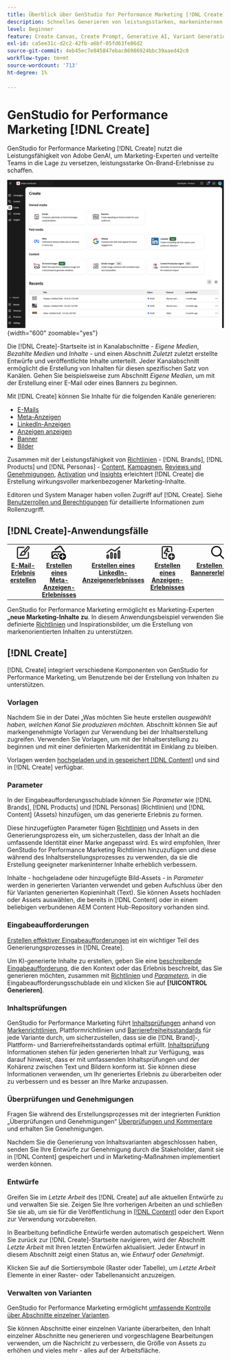 ```yaml
---
title: Überblick über GenStudio for Performance Marketing [!DNL Create]
description: Schnelles Generieren von leistungsstarken, markeninternen Inhalten mit generativer KI in Adobe GenStudio for Performance Marketing [!DNL Create].
level: Beginner
feature: Create Canvas, Create Prompt, Generative AI, Variant Generation, Content Generation
exl-id: ca5ee31c-d2c2-42fb-a6bf-05fd63fe86d2
source-git-commit: 4eb45ec7e845847ebac86986924bbc39aaed42c0
workflow-type: tm+mt
source-wordcount: '713'
ht-degree: 1%

---
```


# GenStudio for Performance Marketing [!DNL Create]

GenStudio for Performance Marketing [!DNL Create] nutzt die Leistungsfähigkeit von Adobe GenAI, um Marketing-Experten und verteilte Teams in die Lage zu versetzen, leistungsstarke On-Brand-Erlebnisse zu schaffen.

![Startseite erstellen](/help/assets/create-home.png){width="600" zoomable="yes"}

Die [!DNL Create]-Startseite ist in Kanalabschnitte - _Eigene Medien_, _Bezahlte Medien_ und _Inhalte_ - und einen Abschnitt _Zuletzt_ zuletzt erstellte Entwürfe und veröffentlichte Inhalte unterteilt. Jeder Kanalabschnitt ermöglicht die Erstellung von Inhalten für diesen spezifischen Satz von Kanälen. Gehen Sie beispielsweise zum Abschnitt _Eigene Medien_, um mit der Erstellung einer E-Mail oder eines Banners zu beginnen.

Mit [!DNL Create] können Sie Inhalte für die folgenden Kanäle generieren:

* [E-Mails](email-experiences.md)
* [Meta-Anzeigen](meta-experiences.md)
* [LinkedIn-Anzeigen](linkedin-experiences.md)
* [Anzeigen anzeigen](display-ad-experiences.md)
* [Banner](banner-experiences.md)
* [Bilder](generate-assets.md)

Zusammen mit der Leistungsfähigkeit von [Richtlinien](/help/user-guide/guidelines/overview.md) - [!DNL Brands], [!DNL Products] und [!DNL Personas] - [Content](/help/user-guide/content/overview.md), [Kampagnen](/help/user-guide/campaigns/overview.md), [Reviews und Genehmigungen](/help/user-guide/approvals/overview.md), [Activation](/help/user-guide/activation/overview.md) und [Insights](/help/user-guide/insights/overview.md) erleichtert [!DNL Create] die Erstellung wirkungsvoller markenbezogener Marketing-Inhalte.

Editoren und System Manager haben vollen Zugriff auf [!DNL Create]. Siehe [Benutzerrollen und Berechtigungen](/help/user-guide/user-roles.md) für detaillierte Informationen zum Rollenzugriff.

## [!DNL Create]-Anwendungsfälle 

<table style="table-layout:fixed">
<tr style="border: 0;">
   <td align="center" valign="top" width="100">
      <a href="/help/user-guide/create/create-email-experience.md">
      <img alt="Erstellen neuer Inhalte" src="../../assets/icons/icon-create.svg" width="35">
      </a>
      <div>
         <a href="/help/user-guide/create/create-email-experience.md">
         <strong>E-Mail-Erlebnis erstellen</strong>
         </a>
      </div>
   </td>
   <td align="center" valign="top" width="100">
      <a href="/help/user-guide/create/create-meta-ad.md">
      <img alt="Erstellen eines Meta-Anzeigen-Erlebnisses" src="../../assets/icons/icon-addContent.png" width="35">
      </a>
      <div>
         <a href="/help/user-guide/create/create-meta-ad.md">
         <strong>Erstellen eines Meta-Anzeigen-Erlebnisses</strong>
         </a>
      </div>
   </td>
   <td align="center" valign="top" width="100">
      <a href="/help/user-guide/create/create-linkedin.md">
      <img alt="Erstellen eines LinkedIn-Anzeigenerlebnisses" src="../../assets/icons/icon-dataAnalytics.svg" width="35">
      </a>
      <div>
         <a href="/help/user-guide/create/create-linkedin.md">
         <strong>Erstellen eines LinkedIn-Anzeigenerlebnisses</strong>
         </a>
      </div>
   </td>
   <td align="center" valign="top" width="100">
      <a href="/help/user-guide/create/create-display-ad.md">
      <img alt="Erstellen eines Anzeigen-Erlebnisses" src="../../assets/icons/icon-addTemplate.svg" width="35">
      </a>
      <div>
         <a href="/help/user-guide/create/create-display-ad.md">
         <strong>Erstellen eines Anzeigen-Erlebnisses</strong>
         </a>
      </div>
   </td>
   <td align="center" valign="top" width="100">
      <a href="/help/user-guide/create/create-banner-experience.md">
      <img alt="Erstellen eines Bannererlebnisses" src="../../assets/icons/icon-search.png" width="35">
      </a>
      <div>
         <a href="/help/user-guide/create/create-banner-experience.md">
         <strong>Erstellen eines Bannererlebnisses</strong>
         </a>
      </div>
   </td>
   <td align="center" valign="top" width="100">
      <a href="/help/user-guide/create/generate-assets.md">
      <img alt="Erstellen von Bildern" src="../../assets/icons/icon-asset.svg" width="35">
      </a>
      <div>
         <a href="/help/user-guide/create/generate-assets.md">
         <strong>Erstellen von Bildern</strong>
         </a>
      </div>
   </td>
</tr>
</table>

GenStudio for Performance Marketing ermöglicht es Marketing-Experten **„neue Marketing-Inhalte zu**. In diesem Anwendungsbeispiel verwenden Sie definierte [Richtlinien](/help/user-guide/guidelines/overview.md) und Inspirationsbilder, um die Erstellung von markenorientierten Inhalten zu unterstützen.

## [!DNL Create]

[!DNL Create] integriert verschiedene Komponenten von GenStudio for Performance Marketing, um Benutzende bei der Erstellung von Inhalten zu unterstützen.

### Vorlagen

Nachdem Sie in der Datei „Was möchten Sie heute erstellen _ausgewählt haben, welchen Kanal Sie produzieren möchten._ Abschnitt können Sie auf markengenehmigte Vorlagen zur Verwendung bei der Inhaltserstellung zugreifen. Verwenden Sie Vorlagen, um mit der Inhaltserstellung zu beginnen und mit einer definierten Markenidentität im Einklang zu bleiben.

Vorlagen werden [hochgeladen und in gespeichert [!DNL Content]](/help/user-guide/content/overview.md) und sind in [!DNL Create] verfügbar.

### Parameter

In der Eingabeaufforderungsschublade können Sie _Parameter_ wie [!DNL Brands], [!DNL Products] und [!DNL Personas] (Richtlinien) und [!DNL Content] (Assets) hinzufügen, um das generierte Erlebnis zu formen.

Diese hinzugefügten Parameter fügen [Richtlinien](/help/user-guide/guidelines/overview.md) und Assets in den Generierungsprozess ein, um sicherzustellen, dass der Inhalt an die umfassende Identität einer Marke angepasst wird. Es wird empfohlen, Ihrer GenStudio for Performance Marketing Richtlinien hinzuzufügen und diese während des Inhaltserstellungsprozesses zu verwenden, da sie die Erstellung geeigneter markeninterner Inhalte erheblich verbessern.

Inhalte - hochgeladene oder hinzugefügte Bild-Assets - in _Parameter_ werden in generierten Varianten verwendet und geben Aufschluss über den für Varianten generierten Kopieninhalt (Text). Sie können Assets hochladen oder Assets auswählen, die bereits in [!DNL Content] oder in einem beliebigen verbundenen AEM Content Hub-Repository vorhanden sind.

### Eingabeaufforderungen

[Erstellen effektiver Eingabeaufforderungen](/help/user-guide/effective-prompts.md) ist ein wichtiger Teil des Generierungsprozesses in [!DNL Create].

Um KI-generierte Inhalte zu erstellen, geben Sie eine [beschreibende Eingabeaufforderung](/help/user-guide/effective-prompts.md), die den Kontext oder das Erlebnis beschreibt, das Sie generieren möchten, zusammen mit [Richtlinien](/help/user-guide/guidelines/overview.md) und [_Parametern_](#parameters), in die Eingabeaufforderungsschublade ein und klicken Sie auf **[!UICONTROL Generieren]**.

### Inhaltsprüfungen

GenStudio for Performance Marketing führt [Inhaltsprüfungen](/help/user-guide/guidelines/brand-validation.md#content-check-panel) anhand von [Markenrichtlinien](/help/user-guide/guidelines/brands.md), Plattformrichtlinien und [Barrierefreiheitsstandards](/help/user-guide/guidelines/overview.md#compliance) für jede Variante durch, um sicherzustellen, dass sie die [!DNL Brand]-, Plattform- und Barrierefreiheitsstandards optimal erfüllt. [Inhaltsprüfung](/help/user-guide/guidelines/brand-validation.md#content-check-summary) Informationen stehen für jeden generierten Inhalt zur Verfügung, was darauf hinweist, dass er mit umfassenden Inhaltsprüfungen und der Kohärenz zwischen Text und Bildern konform ist. Sie können diese Informationen verwenden, um Ihr generiertes Erlebnis zu überarbeiten oder zu verbessern und es besser an Ihre Marke anzupassen.

### Überprüfungen und Genehmigungen

Fragen Sie während des Erstellungsprozesses mit der integrierten Funktion „Überprüfungen und Genehmigungen“ [ Überprüfungen und Kommentare ](/help/user-guide/approvals/overview.md) und erhalten Sie Genehmigungen.

Nachdem Sie die Generierung von Inhaltsvarianten abgeschlossen haben, senden Sie Ihre Entwürfe zur Genehmigung durch die Stakeholder, damit sie in [!DNL Content] gespeichert und in Marketing-Maßnahmen implementiert werden können.

### Entwürfe

Greifen Sie im _Letzte Arbeit_ des [!DNL Create] auf alle aktuellen Entwürfe zu und verwalten Sie sie. Zeigen Sie Ihre vorherigen Arbeiten an und schließen Sie sie ab, um sie für die Veröffentlichung in [[!DNL Content]](/help/user-guide/content/overview.md) oder den Export zur Verwendung vorzubereiten.

In Bearbeitung befindliche Entwürfe werden automatisch gespeichert. Wenn Sie zurück zur [!DNL Create]-Startseite navigieren, wird der Abschnitt _Letzte Arbeit_ mit Ihren letzten Entwürfen aktualisiert. Jeder Entwurf in diesem Abschnitt zeigt einen Status an, wie _Entwurf_ oder _Genehmigt_.

Klicken Sie auf die Sortiersymbole (Raster oder Tabelle), um _Letzte Arbeit_ Elemente in einer Raster- oder Tabellenansicht anzuzeigen.

### Verwalten von Varianten

GenStudio for Performance Marketing ermöglicht [umfassende Kontrolle über Abschnitte einzelner Varianten](/help/user-guide/create/manage-variants.md).

Sie können Abschnitte einer einzelnen Variante überarbeiten, den Inhalt einzelner Abschnitte neu generieren und vorgeschlagene Bearbeitungen verwenden, um die Nachricht zu verbessern, die Größe von Assets zu erhöhen und vieles mehr - alles auf der Arbeitsfläche.
